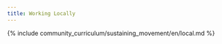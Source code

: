 ```yaml
---
title: Working Locally
---
```



{% include community_curriculum/sustaining_movement/en/local.md %}
